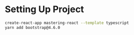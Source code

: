 # Setting Up Project

```bash
create-react-app mastering-react --template typescript
yarn add bootstrap@4.6.0
```